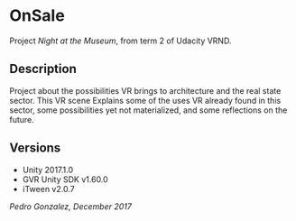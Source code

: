 # OnSale
Project *Night at the Museum*, from term 2 of Udacity VRND.

## Description
Project about the possibilities VR brings to architecture and the real state sector. This VR scene Explains some of the uses VR already found in this sector, some possibilities yet not materialized, and some reflections on the future.

## Versions
- Unity 2017.1.0
- GVR Unity SDK v1.60.0
- iTween v2.0.7


*Pedro Gonzalez, December 2017*
